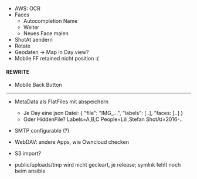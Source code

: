 * AWS: OCR
* Faces
  * Autocompletion Name
  * Weiter
  * Neues Face malen
* ShotAt aendern
* Rotate
* Geodaten -> Map in Day view?
* Mobile FF retained nicht position :(

#### REWRITE

* Mobile Back Button


---

* MetaData als FlatFiles mit abspeichern
  * Je Day eine json Datei:
  {
    "file": "IMG_...",
    "labels": [..],
    "faces: [..]
  }
  * Oder HiddenFile?
    Labels=A,B,C
    People=Lili,Stefan
    ShotAt=2016-..

* SMTP configurable (?)

* WebDAV: andere Apps, wie Owncloud checken
* S3 import?
* public/uploads/tmp wird nicht gecleart, je release; symlnk fehlt noch beim ansible
